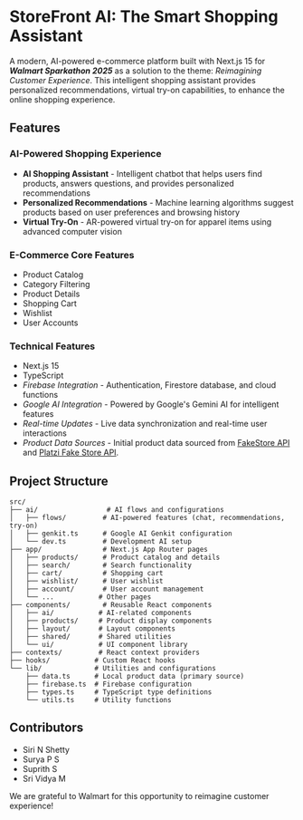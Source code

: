 # StoreFront AI: The Smart Shopping Assistant

A modern, AI-powered e-commerce platform built with Next.js 15 for ***Walmart Sparkathon 2025*** as a solution to the theme: *Reimagining Customer Experience*. This intelligent shopping assistant provides personalized recommendations, virtual try-on capabilities, to enhance the online shopping experience.

## Features

### **AI-Powered Shopping Experience**

- **AI Shopping Assistant** - Intelligent chatbot that helps users find products, answers questions, and provides personalized recommendations
- **Personalized Recommendations** - Machine learning algorithms suggest products based on user preferences and browsing history
- **Virtual Try-On** - AR-powered virtual try-on for apparel items using advanced computer vision

### **E-Commerce Core Features**

- Product Catalog
- Category Filtering
- Product Details
- Shopping Cart
- Wishlist
- User Accounts

### **Technical Features**

- Next.js 15
- TypeScript
- *Firebase Integration* - Authentication, Firestore database, and cloud functions
- *Google AI Integration* - Powered by Google's Gemini AI for intelligent features
- *Real-time Updates* - Live data synchronization and real-time user interactions
- *Product Data Sources* - Initial product data sourced from [FakeStore API](https://fakestoreapi.com/) and [Platzi Fake Store API](https://fakeapi.platzi.com/en).

## Project Structure

```
src/
├── ai/                 # AI flows and configurations
│   ├── flows/         # AI-powered features (chat, recommendations, try-on)
│   ├── genkit.ts      # Google AI Genkit configuration
│   └── dev.ts         # Development AI setup
├── app/               # Next.js App Router pages
│   ├── products/      # Product catalog and details
│   ├── search/        # Search functionality
│   ├── cart/          # Shopping cart
│   ├── wishlist/      # User wishlist
│   ├── account/       # User account management
│   └── ...           # Other pages
├── components/        # Reusable React components
│   ├── ai/           # AI-related components
│   ├── products/     # Product display components
│   ├── layout/       # Layout components
│   ├── shared/       # Shared utilities
│   └── ui/           # UI component library
├── contexts/         # React context providers
├── hooks/           # Custom React hooks
└── lib/             # Utilities and configurations
    ├── data.ts      # Local product data (primary source)
    ├── firebase.ts  # Firebase configuration
    ├── types.ts     # TypeScript type definitions
    └── utils.ts     # Utility functions
```

## Contributors

- Siri N Shetty
- Surya P S
- Suprith S
- Sri Vidya M

We are grateful to Walmart for this opportunity to reimagine customer experience!